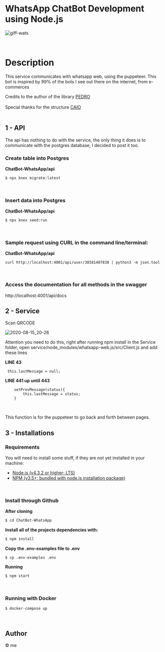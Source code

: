# WhatsApp ChatBot Development using Node.js

![giff-wats](https://user-images.githubusercontent.com/67064886/90330135-d3c60780-df80-11ea-838c-f49bf15458b8.gif)

<br>

# Description 

This service communicates with whatsapp web, using the puppeteer. This bot is inspired by 99% of the bots I see out there on the internet, from e-commerces

 Credits to the author of the library [PEDRO](https://github.com/pedroslopez)  
 <br>
Special thanks for the structure [CAIO](https://github.com/caioagiani)
<br><br>


## 1 - API

The api has nothing to do with the service, the only thing it does is to communicate with the postgres database, I decided to post it too.

### Create table into Postgres

**ChatBot-WhatsApp/api** 
```sh
$ npx knex migrate:latest
```
<br>



### Insert data into Postgres

**ChatBot-WhatsApp/api** 
```sh
$ npx knex seed:run
```
<br>


### Sample request using CURL in the command line/terminal:

**ChatBot-WhatsApp/api** 
```
curl http://localhost:4001/api/user/38581407838 | python3 -m json.tool
```
<br>


### Access the documentation for all methods in the swagger

 http://localhost:4001/api/docs
<br>


## 2 - Service

Scan QRCODE

![2020-08-15_20-26](https://user-images.githubusercontent.com/67064886/90330116-c27cfb00-df80-11ea-8c57-0409cccd15dc.png)


Attention you need to do this, right after running npm install in the Service folder, open service/node_modules/whatsapp-web.js/src/Client.js and add these lines

**LINE 43**  
```
 this.lastMessage = null;
```

**LINE 441 up until 443** 
```
    setPrevMessage(status){
        this.lastMessage = status;
    }
```
<br>

This function is for the puppeteer to go back and forth between pages.



## 3 - Installations

### Requirements

You will need to install some stuff, if they are not yet installed in your machine:

* [Node.js (v4.3.2 or higher; LTS)](http://nodejs.org)
* [NPM (v3.5+; bundled with node.js installation package)](https://docs.npmjs.com/getting-started/installing-node#updating-npm)
<br>


### Install through Github

**After cloning**

```bash
$ cd ChatBot-WhatsApp
```

**Install all of the projects dependencies with:**

```bash
$ npm install

```

**Copy the .env-examples file to .env**

```
$ cp .env-examples .env
```

**Running**

```bash
$ npm start

```
<br>


### Running with Docker

```
$ docker-compose up
```
<br>

## Author 
© me
